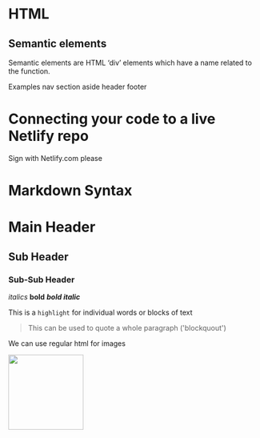 # HTML
## Semantic elements
Semantic elements are HTML ‘div’ elements which have a name related to the function.


Examples
	nav	
	section
	aside
	header
	footer

# Connecting your code to a live Netlify repo

Sign with Netlify.com please

# Markdown Syntax

# Main Header
## Sub Header
### Sub-Sub Header

*italics*
**bold**
***bold italic***

This is a `highlight` for individual words or blocks of text

> This can be used to quote a whole paragraph ('blockquout')

We can use regular html for images

<img src="https://miro.medium.com/max/3200/1*0KFB17_NGTPB0XWyc4BSgQ.jpeg" width="150" />

